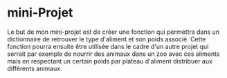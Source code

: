 # mini-Projet

Le but de mon mini-projet est de créer une fonction qui permettra dans un dictionnaire de retrouver le type d'aliment et son poids associé.
Cette fonction pourra ensuite être utilisée dans le cadre d'un autre projet qui serrait par exemple de nourrir des animaux dans un zoo
avec ces aliments mais en respectant un certain poids par plateau d'aliment distribuer aux différents animaux.
